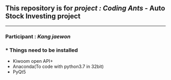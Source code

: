 ## This repository is for *project : Coding Ants* - Auto Stock Investing project
-------------------------------------------------------
### Participant : *Kang jaewon*

### * Things need to be installed
- Kiwoom open API+
- Anaconda(To code with python3.7 in 32bit)
- PyQt5
